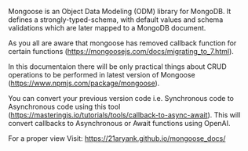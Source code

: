 Mongoose is an Object Data Modeling (ODM) library for MongoDB. It defines a strongly-typed-schema, with default values and schema validations which are later mapped to a MongoDB document.

As you all are aware that mongoose has removed callback function for certain functions (https://mongoosejs.com/docs/migrating_to_7.html).

In this documentaion there will be only practical things about CRUD operations to be performed in latest version of Mongoose (https://www.npmjs.com/package/mongoose).

You can convert your previous version code i.e. Synchronous code to Asynchronous code using this tool (https://masteringjs.io/tutorials/tools/callback-to-async-await). This will convert callbacks to Asynchronous or Await functions using OpenAI.

For a proper view Visit: https://21aryank.github.io/mongoose_docs/ 

